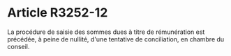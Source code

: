 # Article R3252-12

  
La procédure de saisie des sommes dues à titre de rémunération est précédée, à peine de nullité, d'une tentative de conciliation, en chambre du conseil.